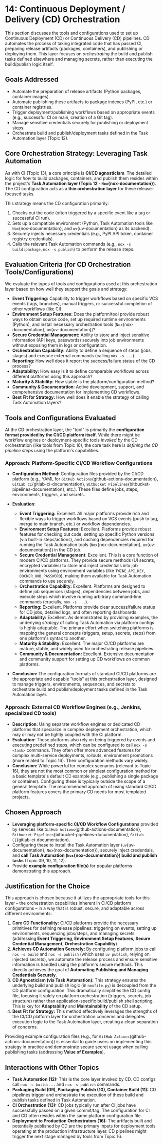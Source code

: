 # 14: Continuous Deployment / Delivery (CD) Orchestration

This section discusses the tools and configurations used to set up Continuous Deployment (CD) or Continuous Delivery (CD) pipelines. CD automates the process of taking integrated code that has passed CI, preparing release artifacts (packages, containers), and publishing or deploying them. This layer focuses on _orchestrating_ the build and publish tasks defined elsewhere and managing secrets, rather than executing the build/publish logic itself.

## Goals Addressed

- Automate the preparation of release artifacts (Python packages, container images).
- Automate publishing these artifacts to package indexes (PyPI, etc.) or container registries.
- Trigger deployment/publishing workflows based on appropriate events (e.g., successful CI on main, creation of a Git tag).
- Manage sensitive credentials securely for publishing or deployment steps.
- Orchestrate build and publish/deployment tasks defined in the Task Automation layer (Topic 12).

## Core Orchestration Strategy: Leveraging Task Automation

As with CI (Topic 13), a core principle is **CI/CD agnosticism**. The detailed logic for _how_ to build packages, containers, and publish them resides within the project's **Task Automation layer (Topic 12 - `Nox`{nox-documentation})**. The CD configuration acts as a **thin orchestration layer** for these release-focused tasks.

This strategy means the CD configuration primarily:

1.  Checks out the code (often triggered by a specific event like a tag or successful CI run).
2.  Sets up a compatible environment (Python, Task Automation tools like `Nox`{nox-documentation}, and `uv`{uv-documentation} as its backend).
3.  Securely injects necessary credentials (e.g., PyPI API token, container registry credentials).
4.  Calls the relevant Task Automation commands (e.g., `nox -s build:package`, `nox -s publish`) to perform the release steps.

## Evaluation Criteria (for CD Orchestration Tools/Configurations)

We evaluate the types of tools and configurations used at this orchestration layer based on how well they support the goals and strategy:

- **Event Triggering:** Capability to trigger workflows based on specific VCS events (tags, branches), manual triggers, or successful completion of other workflows (like CI).
- **Environment Setup Features:** Does the platform/tool provide robust ways to obtain source code, set up required runtime environments (Python), and install necessary orchestration tools (`Nox`{nox-documentation}, `uv`{uv-documentation})?
- **Secure Credential Management:** Ability to store and inject sensitive information (API keys, passwords) securely into job environments without exposing them in logs or configuration.
- **Orchestration Capability:** Ability to define a sequence of steps (jobs, stages) and execute external commands (calling `nox -s ...`).
- **Reporting:** How well does it report the success/failure status of the CD process?
- **Adaptability:** How easy is it to define comparable workflows across different platforms using this approach?
- **Maturity & Stability:** How stable is the platform/configuration method?
- **Community & Documentation:** Active development, support, and comprehensive documentation for implementing CD workflows.
- **Best Fit for Strategy:** How well does it enable the strategy of calling Task Automation layers?

## Tools and Configurations Evaluated

At the CD orchestration layer, the "tool" is primarily the **configuration format provided by the CI/CD platform itself**. While there might be workflow engines or deployment-specific tools _invoked by_ the CD orchestration (like tools from Topic 16), the core task here is _defining the CD pipeline steps_ using the platform's capabilities.

### Approach: Platform-Specific CI/CD Workflow Configurations

- **Configuration Method:** Configuration files provided by the CI/CD platform (e.g., YAML for `GitHub Actions`{github-actions-documentation}, `GitLab CI`{gitlab-ci-documentation}, `Bitbucket Pipelines`{bitbucket-pipelines-documentation}, etc.). These files define jobs, steps, environments, triggers, and secrets.
- **Evaluation:**

  - **Event Triggering:** Excellent. All major platforms provide rich and flexible ways to trigger workflows based on VCS events (push to tag, merge to main branch, etc.) or workflow dependencies.
  - **Environment Setup Features:** Excellent. Platforms provide robust features for checking out code, setting up specific Python versions (via built-in steps/actions), and caching dependencies required for running the Task Automation tools (`Nox`{nox-documentation}, `uv`{uv-documentation}) in the CD job.
  - **Secure Credential Management:** Excellent. This is a core function of modern CI/CD platforms. They provide secure methods (UI secrets, encrypted variables) to store and inject credentials into job environments using environment variables (like `TWINE_API_KEY`, `DOCKER_HUB_PASSWORD`), making them available for Task Automation commands to use securely.
  - **Orchestration Capability:** Excellent. Platforms are designed to define job sequences (stages), dependencies between jobs, and execute steps which involve running arbitrary command-line commands (crucially, `nox -s ...`).
  - **Reporting:** Excellent. Platforms provide clear success/failure status for CD jobs, detailed logs, and often reporting dashboards.
  - **Adaptability:** Excellent. As demonstrated by providing examples, the underlying _strategy_ of calling Task Automation via platform configs is highly adaptable. The primary effort when switching platforms is mapping the general concepts (triggers, setup, secrets, steps) from one platform's syntax to another.
  - **Maturity & Stability:** Excellent. The major CI/CD platforms are mature, stable, and widely used for orchestrating release pipelines.
  - **Community & Documentation:** Excellent. Extensive documentation and community support for setting up CD workflows on common platforms.

- **Conclusion:** The configuration formats of standard CI/CD platforms are the appropriate and capable "tools" at this orchestration layer, designed to manage triggers, environments, sequences, and secrets to orchestrate build and publish/deployment tasks defined in the Task Automation layer.

### Approach: External CD Workflow Engines (e.g., Jenkins, specialized CD tools)

- **Description:** Using separate workflow engines or dedicated CD platforms that specialize in complex deployment orchestration, which may or may not be tightly coupled with the CI platform.
- **Evaluation:** These platforms also rely on being triggered by events and executing predefined steps, which can be configured to call `nox -s <task>` commands. They often offer more advanced features for complex multi-service deployments, rollouts, environment promotions (more related to Topic 16). Their configuration methods vary widely.
- **Conclusion:** While powerful for complex scenarios (relevant to Topic 16), they are not the most common or simplest configuration method for a basic template's default CD example (e.g., publishing a single package or container). Configuring these is typically outside the scope of a general template. The recommended approach of using standard CI/CD platform features covers the primary CD needs for most templated projects.

## Chosen Approach

- **Leveraging platform-specific CI/CD Workflow Configurations** provided by services like `GitHub Actions`{github-actions-documentation}, `Bitbucket Pipelines`{bitbucket-pipelines-documentation}, `GitLab CI`{gitlab-ci-documentation}.
- Configuring these to install the Task Automation layer (`uv`{uv-documentation}, `Nox`{nox-documentation}), securely inject credentials, and **call Task Automation (`Nox`{nox-documentation}) build and publish tasks** (Topic 09, 10, 11, 12).
- Provide **example configuration file(s)** for popular platforms demonstrating this approach.

## Justification for the Choice

This approach is chosen because it utilizes the appropriate tools for this layer – the orchestration capabilities inherent in CI/CD platform configurations – in a way that is robust, secure, and adaptable across different environments:

1.  **Core CD Functionality:** CI/CD platforms provide the necessary primitives for defining release pipelines: triggering on events, setting up environments, sequencing jobs/steps, and managing secrets (addressing **Event Triggering**, **Environment Setup Features**, **Secure Credential Management**, **Orchestration Capability**).
2.  **Achieves CD Automation Securely:** By configuring platform jobs to call `nox -s build` and `nox -s publish` (which uses `uv publish`, relying on injected secrets), we automate the release process and ensure sensitive information is handled using the platform's secure methods. This directly achieves the goal of **Automating Publishing and Managing Credentials Securely**.
3.  **CD Agnosticism (via Task Automation):** This strategy ensures the underlying build and publish logic (in `noxfile.py`) is decoupled from the CD platform configuration. This dramatically simplifies the CD config file, focusing it solely on platform orchestration (triggers, secrets, job structure) rather than application-specific build/publish shell scripting. This is key for **Adaptability** and **Maintainability** of the CD setup.
4.  **Best Fit for Strategy:** This method effectively leverages the strengths of the CI/CD platform layer for orchestration concerns and delegates execution logic to the Task Automation layer, creating a clean separation of concerns.

Providing example configuration files (e.g., for `GitHub Actions`{github-actions-documentation}) is essential to guide users on implementing this strategy in practice and demonstrate secure secret usage when calling publishing tasks (addressing **Value of Examples**).

## Interactions with Other Topics

- **Task Automation (12):** This is the core layer invoked by CD. CD configs call `nox -s build:...` and `nox -s publish` commands.
- **Packaging Build (09), Packaging Publish (10), Container Build (11):** CD pipelines trigger and orchestrate the execution of these build and publish tasks defined in Task Automation.
- **CI Orchestration (13):** CD jobs typically run after CI jobs have successfully passed on a given commit/tag. The configuration for CI and CD often resides within the same platform configuration file.
- **Deployment to Production Orchestrators (16):** The artifacts built and potentially published by CD are the primary inputs for deployment tools operating at the production infrastructure layer. CD pipelines might trigger the next stage managed by tools from Topic 16.
